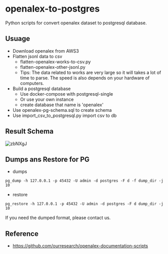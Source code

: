 # openalex-to-postgres

Python scripts for convert openalex dataset to postgresql database.

## Usuage

- Download openalex from AWS3
- Flatten jsonl data to csv
  - flatten-openalex-works-to-csv.py
  - flatten-openalex-other-jsonl.py
  - Tips: The data related to works are very large so it will takes a lot of time to parse. The speed is also depends on your hardware of computers.
- Build a postgresql database
  - Use docker-compose with postgresql-single
  - Or use your own instance
  - create database that name is 'openalex'
- Use openalex-pg-schema.sql to create schema
- Use import_csv_to_postgresql.py import csv to db

## Result Schema

![zbNXgJ](https://pic.techower.com/uPic/zbNXgJ.png)

## Dumps ans Restore for PG

- dumps

```
pg_dump -h 127.0.0.1 -p 45432 -U admin -d postgres -F d -f dump_dir -j 10
```

- restore

```
pg_restore -h 127.0.0.1 -p 45432 -U admin -d postgres -F d dump_dir -j 10
```

If you need the dumped format, please contact us.

## Reference

- https://github.com/ourresearch/openalex-documentation-scripts

